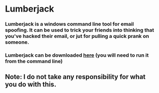 # Lumberjack
### Lumberjack is a windows command line tool for email spoofing. It can be used to trick your friends into thinking that you've hacked their email, or jut for pulling a quick prank on someone. 
### Lumberjack can be downloaded [here](https://github.com/jptr218/lumberjack/raw/main/lumberjack.exe) (you will need to run it from the command line)
## **Note: I do not take any responsibility for what you do with this.**
